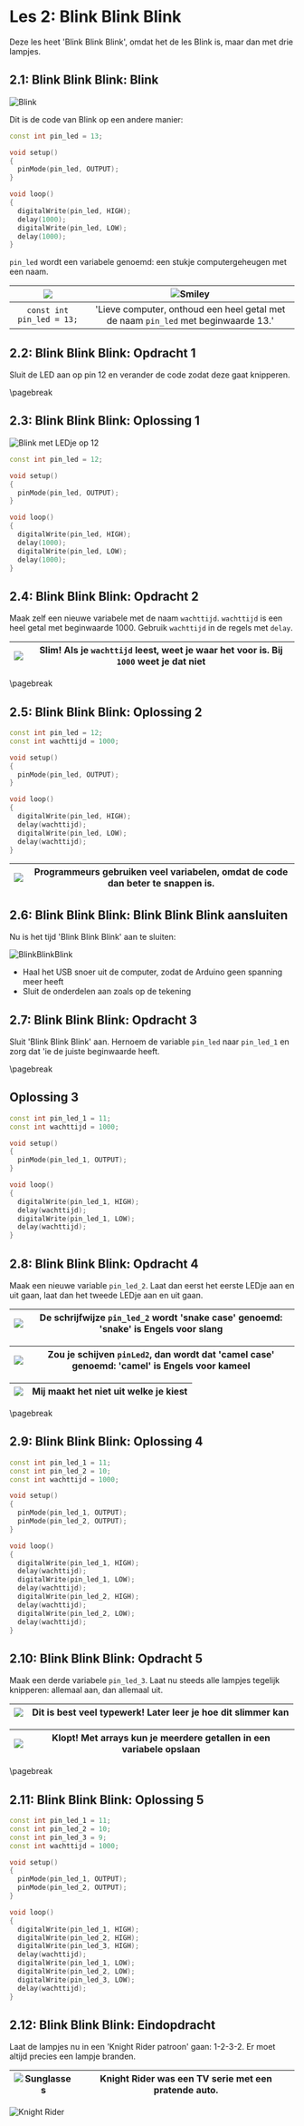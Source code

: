# Les 2: Blink Blink Blink

Deze les heet 'Blink Blink Blink', omdat het de les Blink is, maar dan met drie lampjes.

## 2.1: Blink Blink Blink: Blink 

![Blink](02_blink_blink_blink_blink.png)

Dit is de code van Blink op een andere manier:

```c++
const int pin_led = 13;

void setup() 
{
  pinMode(pin_led, OUTPUT);
}

void loop() 
{
  digitalWrite(pin_led, HIGH);
  delay(1000);
  digitalWrite(pin_led, LOW);
  delay(1000);
}
```

`pin_led` wordt een variabele genoemd: een stukje computergeheugen met een naam.

![](EmojiComputer.png) | ![Smiley](EmojiSmiley.png)
:-----------------------:|:----------------------------------------: 
`const int pin_led = 13;`|'Lieve computer, onthoud een heel getal met de naam `pin_led` met beginwaarde 13.'

## 2.2: Blink Blink Blink: Opdracht 1

Sluit de LED aan op pin 12 en verander de code zodat deze gaat knipperen.

\pagebreak

## 2.3: Blink Blink Blink: Oplossing 1

![Blink met LEDje op 12](02_blink_blink_blink_blink_op_12.png)

```c++
const int pin_led = 12;

void setup() 
{
  pinMode(pin_led, OUTPUT);
}

void loop() 
{
  digitalWrite(pin_led, HIGH);
  delay(1000);
  digitalWrite(pin_led, LOW);
  delay(1000);
}
```

## 2.4: Blink Blink Blink: Opdracht 2

Maak zelf een nieuwe variabele met de naam `wachttijd`. 
`wachttijd` is een heel getal met beginwaarde 1000.
Gebruik `wachttijd` in de regels met `delay`.

![](EmojiSunglasses.png) | Slim! Als je `wachttijd` leest, weet je waar het voor is. Bij `1000` weet je dat niet
:-------------:|:----------------------------------------: 

\pagebreak

## 2.5: Blink Blink Blink: Oplossing 2

```c++
const int pin_led = 12;
const int wachttijd = 1000;

void setup() 
{
  pinMode(pin_led, OUTPUT);
}

void loop() 
{
  digitalWrite(pin_led, HIGH);
  delay(wachttijd);
  digitalWrite(pin_led, LOW);
  delay(wachttijd);
}
```

![](EmojiSunglasses.png) | Programmeurs gebruiken veel variabelen, omdat de code dan beter te snappen is.
:-------------:|:----------------------------------------: 

## 2.6: Blink Blink Blink: Blink Blink Blink aansluiten

Nu is het tijd 'Blink Blink Blink' aan te sluiten:

![BlinkBlinkBlink](02_blink_blink_blink.png)

 * Haal het USB snoer uit de computer, zodat de Arduino geen spanning meer heeft
 * Sluit de onderdelen aan zoals op de tekening

## 2.7: Blink Blink Blink: Opdracht 3

Sluit 'Blink Blink Blink' aan. Hernoem de variable `pin_led` naar `pin_led_1`
en zorg dat 'ie de juiste beginwaarde heeft.

\pagebreak

## Oplossing 3

```c++
const int pin_led_1 = 11;
const int wachttijd = 1000;

void setup() 
{
  pinMode(pin_led_1, OUTPUT);
}

void loop() 
{
  digitalWrite(pin_led_1, HIGH);
  delay(wachttijd);
  digitalWrite(pin_led_1, LOW);
  delay(wachttijd);
}
```

## 2.8: Blink Blink Blink: Opdracht 4

Maak een nieuwe variable `pin_led_2`. 
Laat dan eerst het eerste LEDje aan en uit gaan, laat dan het tweede LEDje aan en uit gaan.

![](EmojiSunglasses.png) | De schrijfwijze `pin_led_2` wordt 'snake case' genoemd: 'snake' is Engels voor slang
:-------------:|:----------------------------------------: 

![](EmojiBowtie.png) | Zou je schijven `pinLed2`, dan wordt dat 'camel case' genoemd: 'camel' is Engels voor kameel
:-------------:|:----------------------------------------: 

![](EmojiComputer.png) | Mij maakt het niet uit welke je kiest
:-------------:|:----------------------------------------: 

\pagebreak

## 2.9: Blink Blink Blink: Oplossing 4

```c++
const int pin_led_1 = 11;
const int pin_led_2 = 10;
const int wachttijd = 1000;

void setup() 
{
  pinMode(pin_led_1, OUTPUT);
  pinMode(pin_led_2, OUTPUT);
}

void loop() 
{
  digitalWrite(pin_led_1, HIGH);
  delay(wachttijd);
  digitalWrite(pin_led_1, LOW);
  delay(wachttijd);
  digitalWrite(pin_led_2, HIGH);
  delay(wachttijd);
  digitalWrite(pin_led_2, LOW);
  delay(wachttijd);
}
```

## 2.10: Blink Blink Blink: Opdracht 5

Maak een derde variabele `pin_led_3`. Laat nu steeds alle lampjes tegelijk knipperen: allemaal aan, dan allemaal uit.

![](EmojiSunglasses.png) | Dit is best veel typewerk! Later leer je hoe dit slimmer kan
:-------------:|:----------------------------------------: 

![](EmojiBowtie.png) | Klopt! Met arrays kun je meerdere getallen in een variabele opslaan
:-------------:|:----------------------------------------: 

\pagebreak

## 2.11: Blink Blink Blink: Oplossing 5

```c++
const int pin_led_1 = 11;
const int pin_led_2 = 10;
const int pin_led_3 = 9;
const int wachttijd = 1000;

void setup() 
{
  pinMode(pin_led_1, OUTPUT);
  pinMode(pin_led_2, OUTPUT);
}

void loop() 
{
  digitalWrite(pin_led_1, HIGH);
  digitalWrite(pin_led_2, HIGH);
  digitalWrite(pin_led_3, HIGH);
  delay(wachttijd);
  digitalWrite(pin_led_1, LOW);
  digitalWrite(pin_led_2, LOW);
  digitalWrite(pin_led_3, LOW);
  delay(wachttijd);
}
```

## 2.12: Blink Blink Blink: Eindopdracht

Laat de lampjes nu in een 'Knight Rider patroon' gaan: 1-2-3-2. Er moet altijd precies een lampje branden.

![Sunglasses](EmojiSunglasses.png) | Knight Rider was een TV serie met een pratende auto.
:-------------:|:----------------------------------------: 

![Knight Rider](KnightRider.png)

